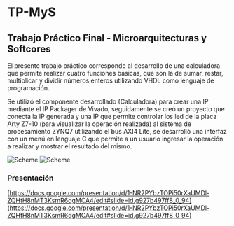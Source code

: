 # TP-MyS
## Trabajo Práctico Final - Microarquitecturas y Softcores

El presente trabajo práctico corresponde al desarrollo de una calculadora que permite realizar cuatro funciones básicas, que son la de sumar, restar, multiplicar y dividir números enteros utilizando VHDL como lenguaje de programación.

Se utilizó el componente desarrollado (Calculadora) para crear una IP mediante el IP Packager de Vivado, seguidamente se creó un proyecto que 
conecta la IP generada y una IP que permite controlar los led de la placa Arty Z7-10 (para visualizar la operación realizada) al sistema de procesamiento ZYNQ7 utilizando el bus AXI4 Lite, se desarrolló una interfaz con un menú en lenguaje C que permite a un usuario ingresar la operación a realizar y mostrar el resultado del mismo.

![Scheme](https://github.com/KayboProject/TP-MyS/blob/master/image/Screenshot_4.jpg)
![Scheme](https://github.com/KayboProject/TP-MyS/blob/master/image/Screenshot_3.jpg)

### Presentación
[https://docs.google.com/presentation/d/1-NR2PYbzTOPi50rXaUMDl-ZQHtH8nMT3KsmR6dgMCA4/edit#slide=id.g927b497ff8_0_94](https://docs.google.com/presentation/d/1-NR2PYbzTOPi50rXaUMDl-ZQHtH8nMT3KsmR6dgMCA4/edit#slide=id.g927b497ff8_0_94)
